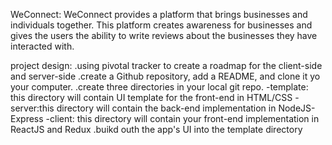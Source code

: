 WeConnect:
WeConnect provides a platform that brings businesses and individuals together. This platform creates awareness for businesses and gives the users the ability to write reviews about the businesses they have interacted with. 

project design:
.using pivotal tracker to create a roadmap for the client-side and server-side
.create a Github repository, add a README, and clone it yo your computer.
.create three directories in your local git repo.
-template: this directory will contain UI template for the front-end in HTML/CSS
-server:this directory will contain the back-end implementation in NodeJS-Express
-client: this directory will contain your front-end implementation in ReactJS and Redux
.buikd outh the app's UI into the template directory 
